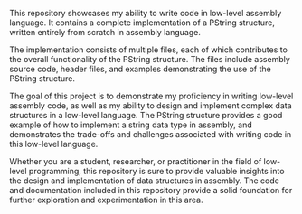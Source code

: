 This repository showcases my ability to write code in low-level assembly language. It contains a complete implementation of a PString structure, written entirely from scratch in assembly language.

The implementation consists of multiple files, each of which contributes to the overall functionality of the PString structure. The files include assembly source code, header files, and examples demonstrating the use of the PString structure.

The goal of this project is to demonstrate my proficiency in writing low-level assembly code, as well as my ability to design and implement complex data structures in a low-level language. The PString structure provides a good example of how to implement a string data type in assembly, and demonstrates the trade-offs and challenges associated with writing code in this low-level language.

Whether you are a student, researcher, or practitioner in the field of low-level programming, this repository is sure to provide valuable insights into the design and implementation of data structures in assembly. The code and documentation included in this repository provide a solid foundation for further exploration and experimentation in this area.
